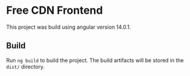 # Free CDN Frontend

This project was build using angular version 14.0.1.

## Build

Run `ng build` to build the project. The build artifacts will be stored in the `dist/` directory.

